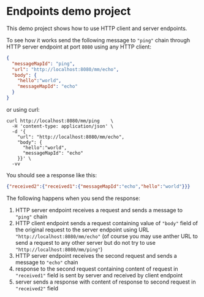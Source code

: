 # Endpoints demo project

This demo project shows how to use HTTP client and server endpoints.

To see how it works send the following message to `"ping"` chain through HTTP server endpoint at port `8080` using any HTTP client:

```json
{
  "messageMapId": "ping",
  "url": "http://localhost:8080/mm/echo",
  "body": {
    "hello":"world",
    "messageMapId": "echo"
  }
}
```

or using curl:

```
curl http://localhost:8080/mm/ping    \
  -H 'content-type: application/json' \
  -d '{
    "url": "http://localhost:8080/mm/echo",
    "body": {
      "hello":"world",
      "messageMapId": "echo"
    }}' \
  -vv
```

You should see a response like this:

```json
{"received2":{"received1":{"messageMapId":"echo","hello":"world"}}}
```

The following happens when you send the response:

1) HTTP server endpoint receives a request and sends a message to `"ping"` chain
2) HTTP client endpoint sends a request containing value of `"body"` field of the original request to the server endpoint using URL `"http://localhost:8080/mm/echo"` (of course you may use anther URL to send a request to any other server but do not try to use `"http://localhost:8080/mm/ping"`)
3) HTTP server endpoint receives the second request and sends a message to `"echo"` chain
4) response to the second request containing content of request in `"received1"` field is sent by server and received by client endpoint
5) server sends a response with content of response to second request in `"received2"` field


